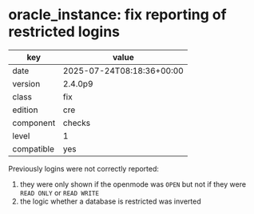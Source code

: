 [//]: # (werk v2)
# oracle_instance: fix reporting of restricted logins

key        | value
---------- | ---
date       | 2025-07-24T08:18:36+00:00
version    | 2.4.0p9
class      | fix
edition    | cre
component  | checks
level      | 1
compatible | yes

Previously logins were not correctly reported:

1. they were only shown if the openmode was `OPEN` but not if they were `READ
   ONLY` or `READ WRITE`
2. the logic whether a database is restricted was inverted
